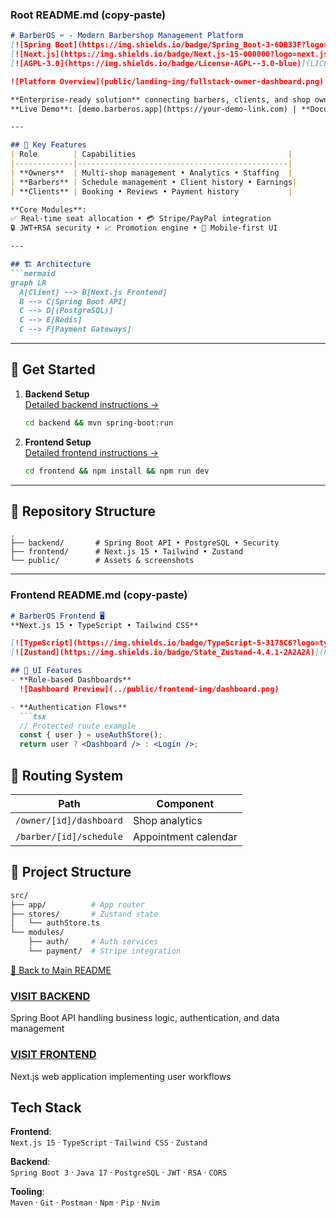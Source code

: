 ### **Root README.md** (copy-paste)  
```markdown
# BarberOS ✂️ - Modern Barbershop Management Platform  
[![Spring Boot](https://img.shields.io/badge/Spring_Boot-3-6DB33F?logo=spring)](https://spring.io/)  
[![Next.js](https://img.shields.io/badge/Next.js-15-000000?logo=next.js)](https://nextjs.org/)  
[![AGPL-3.0](https://img.shields.io/badge/License-AGPL--3.0-blue)](LICENSE)  

![Platform Overview](public/landing-img/fullstack-owner-dashboard.png)  

**Enterprise-ready solution** connecting barbers, clients, and shop owners through digital workflows.  
**Live Demo**: [demo.barberos.app](https://your-demo-link.com) | **Documentation**: [docs.barberos.app](https://your-docs-link.com)  

---  

## 🌟 Key Features  
| Role        | Capabilities                                  |  
|-------------|-----------------------------------------------|  
| **Owners**  | Multi-shop management • Analytics • Staffing  |  
| **Barbers** | Schedule management • Client history • Earnings|  
| **Clients** | Booking • Reviews • Payment history           |  

**Core Modules**:  
✅ Real-time seat allocation • 💳 Stripe/PayPal integration  
🔒 JWT+RSA security • 📈 Promotion engine • 📱 Mobile-first UI  

---  

## 🏗 Architecture  
```mermaid  
graph LR  
  A[Client] --> B[Next.js Frontend]  
  B --> C[Spring Boot API]  
  C --> D[(PostgreSQL)]  
  C --> E[Redis]  
  C --> F[Payment Gateways]  
```  

---  

## 🚀 Get Started  
1. **Backend Setup**  
   [Detailed backend instructions →](backend/README.md)  
   ```bash  
   cd backend && mvn spring-boot:run  
   ```  

2. **Frontend Setup**  
   [Detailed frontend instructions →](frontend/README.md)  
   ```bash  
   cd frontend && npm install && npm run dev  
   ```  

---  

## 📂 Repository Structure  
```  
.  
├── backend/       # Spring Boot API • PostgreSQL • Security  
├── frontend/      # Next.js 15 • Tailwind • Zustand  
└── public/        # Assets & screenshots  
```  



---

### **Frontend README.md** (copy-paste)  
```markdown
# BarberOS Frontend 🖥️  
**Next.js 15 • TypeScript • Tailwind CSS**  

[![TypeScript](https://img.shields.io/badge/TypeScript-5-3178C6?logo=typescript)](https://typescriptlang.org)  
[![Zustand](https://img.shields.io/badge/State_Zustand-4.4.1-2A2A2A)](https://zustand-demo.pmnd.rs/)  

## 🌈 UI Features  
- **Role-based Dashboards**  
  ![Dashboard Preview](../public/frontend-img/dashboard.png)  

- **Authentication Flows**  
  ```tsx  
  // Protected route example  
  const { user } = useAuthStore();  
  return user ? <Dashboard /> : <Login />;  
  ```  

## 🚦 Routing System  
| Path                  | Component              |  
|-----------------------|------------------------|  
| `/owner/[id]/dashboard` | Shop analytics        |  
| `/barber/[id]/schedule` | Appointment calendar  |  

## 🧱 Project Structure  
```bash  
src/  
├── app/          # App router  
├── stores/       # Zustand state  
│   └── authStore.ts  
└── modules/  
    ├── auth/     # Auth services  
    └── payment/  # Stripe integration  
```  

[🔼 Back to Main README](../README.md)  






























































### [VISIT BACKEND](backend/)
Spring Boot API handling business logic, authentication, and data management


### [VISIT FRONTEND](frontend/)
Next.js web application implementing user workflows

## Tech Stack
**Frontend**:  
`Next.js 15` · `TypeScript` · `Tailwind CSS` · `Zustand`

**Backend**:  
`Spring Boot 3` · `Java 17` · `PostgreSQL` · `JWT` · `RSA` · `CORS`

**Tooling**:  
`Maven` · `Git` · `Postman` · `Npm` · `Pip` · `Nvim`
